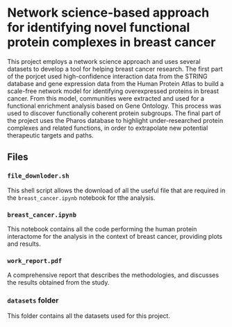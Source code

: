 # Network science-based approach for identifying novel functional protein complexes in breast cancer

This project employs a network science approach and uses several datasets to develop a tool for helping breast cancer research. The first part of the porjcet used high-confidence interaction data from the STRING database and gene expression data from the Human Protein Atlas to build a scale-free network model for identifying overexpressed proteins in breast cancer. From this model, communities were extracted and used for a functional enrichment analysis based on Gene Ontology. This process was used to discover functionally coherent protein subgroups. The final part of the project uses the Pharos database to highlight under-researched protein complexes and related functions, in order to extrapolate new potential therapeutic targets and paths.

## Files

### `file_downloder.sh`

This shell script allows the download of all the useful file that are required in the `breast_cancer.ipynb` notebook for tthe analysis.

### `breast_cancer.ipynb`

This notebook contains all the code performing the human protein interactome for the analysis in the context of breast cancer, providing plots and results.

### `work_report.pdf`

A comprehensive report that describes the methodologies, and discusses the results obtained from the study.

### `datasets` folder

This folder contains all the datasets used for this project.
